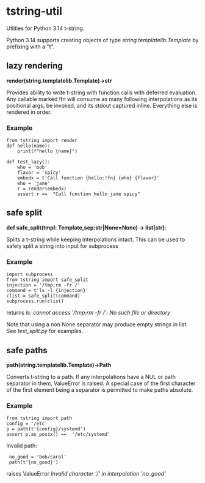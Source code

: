 # tstring-util
Utlities for Python 3.14 t-string.

Python 3.14 supports creating objects of type *string.templatelib.Template* by prefixing with a "t". 


## lazy rendering
**render(string.templatelib.Template)->str**

Provides ability to write t-string with function calls with deferred evaluation.
Any callable marked !fn will consume as many following interpolations as its positional args,
be invoked, and its stdout captured inline. Everything else is rendered in order. 

### Example
```
from tstring import render
def hello(name):
    print(f"hello {name}")

def test_lazy():
    who = 'bob'
    flavor = 'spicy'
    embedx = t'Call function {hello:!fn} {who} {flavor}'
    who = 'jane'
    r = render(embedx)
    assert r ==  "Call function hello jane spicy"
```

## safe split
**def safe_split(tmpl: Template,sep:str|None=None) -> list[str]:**

Splits a t-string while keeping interpolations intact. This can be used to safely split a string
into input for subprocess

### Example 
```
import subprocess
from tstring import safe_split
injection = '/tmp;rm -fr /'
command = t'ls -l {injection}'
clist = safe_split(command)
subprocess.run(clist)
```

returns *ls: cannot access '/tmp;rm -fr /': No such file or directory*

Note that using a non None separator may produce empty strings in list. See *test_split.py* for examples.
## safe paths 
**path(string.templatelib.Template)->Path**

Converts t-string to a path. If any interpolations have a NUL or path separator in them, ValueError is raised.
A special case of the first character of the first element being a separator is permitted to make paths absolute.


### Example
```
from tstring import path
config = '/etc'
p = path(t'{config}/systemd')
assert p.as_posix() ==  '/etc/systemd'
```

Invalid path:
```
 no_good = 'bob/carol'
 path(t'{no_good}')
 ```

raises ValueError *Invalid character '/' in interpolation 'no_good'*

